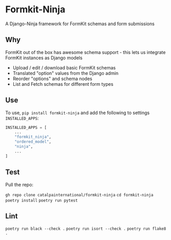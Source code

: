 # Formkit-Ninja

A Django-Ninja framework for FormKit schemas and form submissions

## Why

FormKit out of the box has awesome schema support - this lets us integrate FormKit instances as Django models

- Upload / edit / download basic FormKit schemas
- Translated "option" values from the Django admin
- Reorder "options" and schema nodes
- List and Fetch schemas for different form types

## Use

To use, `pip install formkit-ninja` and add the following to settings `INSTALLED_APPS`:

```py
INSTALLED_APPS = [
    ...
    "formkit_ninja",
    "ordered_model",
    "ninja",
    ...
]
```

## Test

Pull the repo:

`gh repo clone catalpainternational/formkit-ninja`
`cd formkit-ninja`
`poetry install`
`poetry run pytest`

## Lint

`poetry run black --check .`
`poetry run isort --check .`
`poetry run flake8 .`
